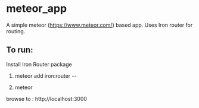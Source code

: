 # meteor_app

A simple meteor (https://www.meteor.com/) based app. Uses Iron router for routing.

To run: 
--
Install Iron Router package
1. meteor add iron:router 
--

2. meteor 
        
browse to : http://localhost:3000

